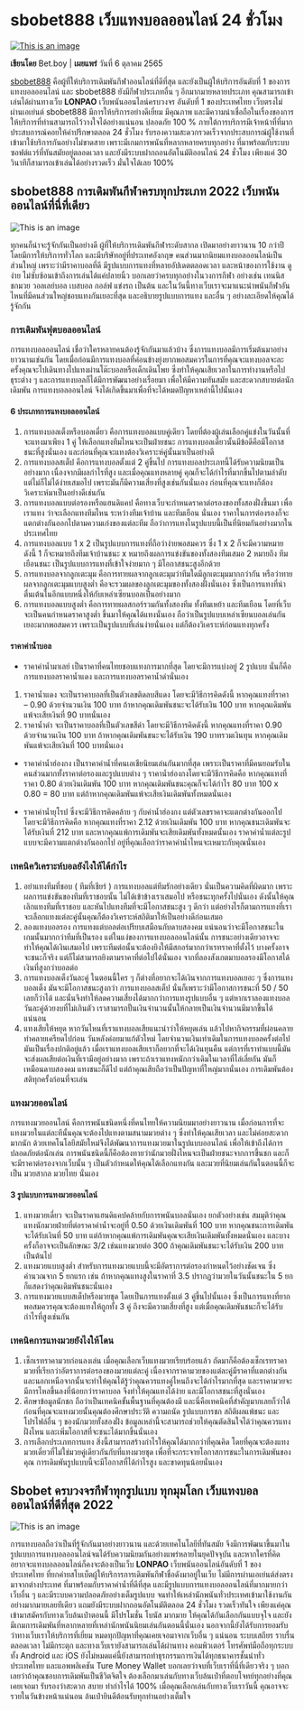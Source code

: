 # **sbobet888 เว็บแทงบอลออนไลน์ 24 ชั่วโมง**
[![This is an image](https://lonpao.com/wp-content/uploads/2022/09/sbobet888.webp)](https://bit.ly/3EizDAc)

**เขียนโดย** Bet.boy | **เผยแพร่** วันที่ 6 ตุลาคม 2565

[sbobet888](https://bit.ly/3EizDAc) คือผู้ที่ให้บริการเดิมพันกีฬาออนไลน์ที่ดีที่สุด และยังเป็นผู้ให้บริการอันดับที่ 1 ของการแทงบอลออนไลน์ และ sbobet888 ยังมีกีฬาประเภทอื่น ๆ อีกมากมายหลายประเภท คุณสามารถเข้าเล่นได้ผ่านทางเว็บ **LONPAO** เว็บพนันออนไลน์ครบวงจร อันดับที่ 1 ของประเทศไทย เว็บตรงไม่ผ่านเอเย่นต์ sbobet888 มีการให้บริการอย่างดีเยี่ยม มีคุณภาพ และมีความน่าเชื่อถือในเรื่องของการให้บริการที่ท่านสามารถไว้วางใจได้อย่างแน่นอน ปลอดภัย 100 % ภายใต้การบริการมีเจ้าหน้าที่ที่มากประสบการณ์คอยให้คำปรึกษาตลอด 24 ชั่วโมง รับรองความสะดวกรวดเร็วจากประสบการณ์ผู้ใช้งานที่เข้ามาใช้บริการกันอย่างไม่ขาดสาย เพราะมีเกมการพนันที่หลากหลายครบทุกอย่าง ที่มาพร้อมกับระบบซอฟต์แวร์ที่ทันสมัยอยู่ตลอดเวลา และยังมีระบบฝากถอนอัตโนมัติออนไลน์ 24 ชั่วโมง เพียงแค่ 30 วินาทีก็สามารถเข้าเล่นได้อย่างรวดเร็ว มั่นใจได้เลย 100%

## sbobet888 การเดิมพันกีฬาครบทุกประเภท 2022 เว็บพนันออนไลน์ที่นี่ที่เดียว
![This is an image](https://lonpao.com/wp-content/uploads/2022/09/sbobet888-1.webp)

ทุกคนก็น่าจะรู้จักกันเป็นอย่างดี ผู้ที่ให้บริการเดิมพันกีฬาระดับสากล เปิดมาอย่างยาวนาน 10 กว่าปี โดยมีการให้บริการทั่วโลก และมีบริษัทอยู่ที่ประเทศอังกฤษ คนส่วนมากนิยมแทงบอลออนไลน์เป็นส่วนใหญ่ เพราะว่ามีราคาบอลที่ดี มีรูปแบบการแทงที่หลายอัปเดตตลอดเวลา และหน้าของการใช้งาน ดูง่าย ไม่ซับซ้อนเข้าถึงการเล่นได้แค่ปลายนิ้ว บอกเลยว่าครบทุกอย่างในวงการกีฬา อย่างเช่น เทนนิส ชกมวย วอลเลย์บอล เบสบอล กอล์ฟ แข่งรถ เป็นต้น และในวันนี้ทางเว็บเราจะมาแนะนำพนันกีฬาอันไหนที่มีคนส่วนใหญ่ชอบแทงกันเยอะที่สุด และอธิบายรูปแบบการแทง และอื่น ๆ อย่างละเอียดให้คุณได้รู้จักกัน

### การเดิมพันฟุตบอลออนไลน์

การแทงบอลออนไลน์ เชื่อว่าใครหลายคนต้องรู้จักกันมาแล้วบ้าง ซึ่งการแทงบอลมีการเริ่มต้นมาอย่างยาวนานเช่นกัน โดยเมื่อก่อนมีการแทงบอลที่ค่อนข้างยุ่งยากพอสมควรในการที่คุณจะแทงบอลจะละครั้งคุณจะไปเดินทางไปแทงผ่านโต๊ะบอลหรือเด็กเดินโพย ซึ่งทำให้คุณเสียเวลาในการทำงานหรือไปธุระต่าง ๆ และการแทงบอลก็ได้มีการพัฒนาอย่างเรื่อยมา เพื่อให้มีความทันสมัย และสะดวกสบายต่อนักเดิมพัน การแทงบอลออนไลน์ จึงได้เกิดขึ้นมาเพื่อที่จะได้หมดปัญหาเหล่านี้ไปนั่นเอง

#### 6 ประเภทการแทงบอลออนไลน์

1. การแทงบอลเต็งหรือบอลเดี่ยว คือการแทงบอลแบบคู่เดียว โดยที่ต้องผู้เล่นเลือกคู่แข่งในวันนั้นที่จะแทงมาเพียง 1 คู่ ให้เลือกแทงทีมไหนจะเป็นฝ่ายชนะ การแทงบอลเดี่ยวนั้นมีข้อดีคือมีโอกาสชนะที่สูงนั่นเอง และก่อนที่คุณจะแทงต้องวิเคราะห์คู่นั้นมาเป็นอย่างดี
2. การแทงบอลสเต็ป คือการแทงบอลตั้งแต่ 2 คู่ขึ้นไป การแทงบอลประเภทนี้ได้รับความนิยมเป็นอย่างมาก เนื่องจากมีผลกำไรที่สูง และเมื่อคุณแทงหลายคู่ คุณก็จะได้กำไรที่มากขึ้นไปตามลำดับ แต่ไม่ก็ไม่ได้ง่ายเสมอไป เพราะมันก็มีความเสี่ยงที่สูงเช่นกันนั่นเอง ก่อนที่คุณจะแทงก็ต้องวิเคราะห์มาเป็นอย่างดีเช่นกัน
3. การแทงบอลแบบต่อรองหรือแฮนดิแคป คือทางเว็บจะกำหนดราคาต่อรองของทั้งสองฝั่งขึ้นมา เพื่อเราแทง ว่าจะเลือกแทงทีมไหน ระหว่างทีมเจ้าบ้าน และทีมเยือน นั่นเอง ราคาในการต่องรองก็จะแตกต่างกันออกไปตามความเก่งของแต่ละทีม ถือว่าการแทงในรูปแบบนี้เป็นที่นิยมกันอย่างมากในประเทศไทย
4. การแทงบอลแบบ 1 x 2 เป็นรูปแบบการแทงที่ถือว่าง่ายพอสมควร ซึ่ง 1 x 2 ก็จะมีความหมายดังนี้ 1 ก็จะหมายถึงทีมเจ้าบ้านชนะ x หมายถึงผลการแข่งขันของทั้งสองทีมเสมอ 2 หมายถึง ทีมเยือนชนะ เป็นรูปแบบการแทงที่เข้าใจง่ายมาก ๆ มีโอกาสชนะสูงอีกด้วย
5. การแทงบอลจากลูกเตะมุม คือการทายผลจากลูกเตะมุมว่าทีมใดมีลูกเตะมุมมากกว่ากัน หรือว่าทายผลจากลูกเตะมุมแบบสูงต่ำ คือจะรวมผลของลูกเตะมุมของทั้งสองฝั่งนั่นเอง ซึ่งเป็นการแทงที่น่าตื่นเต้นในอีกแบบหนึ่งให้กับเหล่าเซียนบอลเป็นอย่างมาก
6. การแทงบอลแบบสูงต่ำ คือการทายผลสกอร์รวมกันทั้งสองทีม ทั้งทีมเหย้า และทีมเยือน โดยที่เว็บจะเป็นคนกำหนดราคาสูงต่ำ ขึ้นมาให้คุณได้แทงนั่นเอง ถือว่าเป็นรูปแบบเหล่าเซียนบอลเล่นกันเยอะมากพอสมควร เพราะเป็นรูปแบบที่เล่นง่ายนั่นเอง แต่ก็ต้องวิเคราะห์ก่อนแทงทุกครั้ง

#### ราคาค่าน้ำบอล

- ราคาค่าน้ำมาเลย์ เป็นราคาที่คนไทยชอบแทงการมากที่สุด โดยจะมีการแบ่งอยู่ 2 รูปแบบ นั่นก็คือการแทงบอลราคาน้ำแดง และการแทงบอลราคาน้ำดำนั่นเอง
1. ราคาน้ำแดง จะเป็นราคาบอลที่เป็นตัวเลขติดลบสีแดง โดยจะมีวิธีการคิดดังนี้ หากคุณแทงที่ราคา – 0.90 ด้วยจำนวนเงิน 100 บาท ถ้าหากคุณเดิมพันชนะจะได้รับเงิน 100 บาท หากคุณเดิมพันแพ้จะเสียเงินที่ 90 บาทนั่นเอง
2. ราคาน้ำดำ จะเป็นราคาบอลที่เป็นตัวเลขสีดำ โดยจะมีวิธีการคิดดังนี้ หากคุณแทงที่ราคา 0.90 ด้วยจำนวนเงิน 100 บาท ถ้าหากคุณเดิมพันชนะจะได้รับเงิน 190 บาทรวมเงินทุน หากคุณเดิมพันแพ้จะเสียเงินที่ 100 บาทนั่นเอง

- ราคาค่าน้ำฮ่องกง เป็นราคาค่าน้ำที่คนเอเชียนิยมเล่นกันมากที่สุด เพราะเป็นราคาที่มีคนยอมรับในคนส่วนมากทั้งราคาต่อรองและรูปแบบต่าง ๆ ราคาน้ำฮ่องกงโดยจะมีวิธีการคิดคือ หากคุณแทงที่ราคา 0.80 ด้วยเงินเดิมพัน 100 บาท หากคุณเดิมพันชนะคุณก็จะได้กำไร 80 บาท 100 x 0.80 = 80 บาท แต่ถ้าหากคุณเดิมพันแพ้จะเสียเงินเดิมพันทั้งหมดนั่นเอง

- ราคาค่าน้ำยุโรป ซึ่งจะมีวิธีการคิดคล้าย ๆ กับค่าน้ำฮ่องกง แต่ตัวเลขราคาจะแตกต่างกันออกไป โดยจะมีวิธีการคิดคือ หากคุณแทงที่ราคา 2.12 ด้วยเงินเดิมพัน 100 บาท หากคุณชนะเดิมพันจะได้รับเงินที่ 212 บาท และหากคุณแพ้การเดิมพันจะเสียเดิมพันทั้งหมดนั้นเอง ราคาค่าน้ำแต่ละรูปแบบจะมีความแตกต่างกันออกไป อยู่ที่คุณเลือกว่าราคาค่าน้ำไหนจะเหมาะกับคุณนั่นเอง

### เทคนิควิเคราะห์บอลยังไงให้ได้กำไร

1. อย่าแทงทีมที่ชอบ ( ทีมที่เชียร์ ) การแทงบอลแต่ทีมรักอย่างเดียว นั่นเป็นความคิดที่ผิดมาก เพราะผลการแข่งขันของทีมที่เราชอบนั้น ไม่ได้เข้าข้างเราเสมอไป หรือชนะทุกครั้งไปนั่นเอง ดังนั้นให้คุณเลิกแทงทีมที่เราชอบ และหันไปแทงทีมที่จะมีโอกาสชนะสูง ๆ ดีกว่า แต่อย่างไรก็ตามการแทงที่เราจะเลือกแทงแต่ละคู่นั้นคุณก็ต้องวิเคราะห์สถิติมาให้เป็นอย่างดีก่อนเสมอ
2. ลองแทงบอลรอง การแทงแต่บอลต่อเปรียบเสมือนกับดาบสองคม แน่นอนว่าจะมีโอกาสชนะในเกมนั้นมากกว่าทีมที่เป็นรอง แต่ในแง่ของการแทงบอลออนไลน์นั้น การชนะอย่างเดียวอาจจะทำให้คุณได้เงินเสมอไป เพราะทีมต่อนั้นจะต้องยิงให้มีสกอร์มากกว่าเรทราคาที่ตั้งไว้ บางครั้งอาจจะชนะก็จริง แต่ก็ไม่สามารถยิงตามราคาที่ต่อไปได้นั่นเอง จากที่ลองสังเกตมาบอลรองมีโอกาสได้เงินที่สูงกว่าบอลต่อ
3. การแทงบอลเต็งวันละคู่ ในตอนนี้ใคร ๆ ก็ต่างที่อยากจะได้เงินจากการแทงบอลเยอะ ๆ ซึ่งการแทงบอลเต็ง มันจะมีโอกาสชนะสูงกว่า การแทงบอลสเต็ป นั่นก็เพราะว่ามีโอกาสการชนะที่ 50 / 50 เลยก็ว่าได้ และนั่นจึงทำให้ลดความเสี่ยงได้มากกว่าการแทงรูปแบบอื่น ๆ แต่หากเราลองแทงบอลวันละคู่ด้วยงบที่ไม่เกินตัว เราสามารถปั้นเงินจำนวนนั้นให้กลายเป็นเงินจำนวนมีมากขึ้นได้แน่นอน
4. แทงเสียให้หยุด หากวันไหนที่เราแทงบอลเสียแนะนำว่าให้หยุดเล่น แล้วไปหากิจกรรมที่ผ่อนคลายทำคลายเครียดไปก่อน วันหลังค่อยมาแก้ตัวใหม่ โดยจำนวนเงินเท่าเดิมในการแทงบอลครั้งต่อไป มันเป็นเรื่องปกติอยู่แล้ว เมื่อเราแทงบอลเสียเราก็อยากที่จะได้เงินทุนคืน แต่การที่เราทำแบบนี้มันจะส่งผลเสียต่อเงินที่เรามีอยู่อย่างมาก เพราะถ้าเราแทงหนักกว่าเดิมในเวลาที่ไล่เลี่ยกัน มันก็เหมือนดาบสองคม แทงชนะก็ดีไป แต่ถ้าคุณเสียถือว่าเป็นปัญหาที่ใหญ่มากนั่นเอง การเดิมพันต้องสติทุกครั้งก่อนที่จะเล่น

### แทงมวยออนไลน์

การแทงมวยออนไลน์ คือการพนันชนิดหนึ่งที่คนไทยให้ความนิยมมาอย่างยาวนาน เมื่อก่อนการที่จะแทงมวยในแต่ละทีนั้นคุณจะต้องไปแทงตามสนามมวยต่าง ๆ ซึ่งทำให้คุณเสียเวลา และไม่ค่อยสะดวกมากนัก ด้วยเทคโนโลยีสมัยใหม่จึงได้พัฒนาการแทงมวยมาในรูปแบบออนไลน์ เพื่อให้เข้าถึงได้การปลอดภัยต่อนักเล่น การพนันชนิดนี้ก็คือต้องทายว่านักมวยฝั่งไหนจะเป็นฝ่ายชนะจากการขึ้นชก และก็จะมีราคาต่อรองจากเว็บนั้น ๆ เป็นตัวกำหนดให้คุณได้เลือกแทงกัน และมวยที่นิยมเล่นกันในตอนนี้ก็จะเป็น มวยสากล มวยไทย นั่นเอง

#### 3 รูปแบบการแทงมวยออนไลน์

1. แทงมวยเดี่ยว จะเป็นราคาแฮนดิแคปคล้ายกับการพนันบอลนั่นเอง ยกตัวอย่างเช่น สมมุติว่าคุณแทงนักมวยฝ่ายที่ต่อราคาค่าน้ำจะอยู่ที่ 0.50 ด้วยเงินเดิมพันที่ 100 บาท หากคุณชนะการเดิมพันจะได้รับเงินที่ 50 บาท แต่ถ้าหากคุณแพ้การเดิมพันคุณจะเสียเงินเดิมพันทั้งหมดนั่นเอง และบางครั้งก็อาจจะเป็นลักษณะ 3/2 เช่นแทงมวยต่อ 300 ถ้าคุณเดิมพันชนะจะได้รับเงิน 200 บาทเป็นต้นไป
2. แทงมวยแบบสูงต่ำ สำหรับการแทงมวยแบบนี้จะมีอัตราการต่อรองกำหนดไว้อย่างชัดเจน ซึ่งคำนวณจาก 5 ยกแรก เช่น ถ้าหากคุณแทงสูงในราคาที่ 3.5 ปรากฏว่ามวยในวันนั้นชนะใน 5 ยก ก็แสดงว่าคุณเดิมพันชนะนั่นเอง
3. การแทงมวยแบบสเต็ปหรือมวยชุด โดยเป็นการแทงตั้งแต่ 3 คู่ขึ้นไปนั้นเอง ซึ่งเป็นการแทงที่ยากพอสมควรคุณจะต้องแทงให้ถูกทั้ง 3 คู่ ถึงจะมีความเสี่ยงที่สูง แต่เมื่อคุณเดิมพันชนะก็จะได้รับกำไรที่สูงเช่นกัน

### เทคนิคการแทงมวยยังไงให้โดน

1. เช็กเรทราคามวยก่อนลงเล่น เมื่อคุณเลือกเว็บแทงมวยเรียบร้อยแล้ว ถัดมาก็คือต้องเช็กเรทราคามวยที่เรียกว่าอัตราการต่อรองของมวยแต่ละคู่ เนื่องจากราคามวยของแต่ละคู่มีราคาที่แตกต่างกัน และนอกเหนือจากนั้นจะทำให้คุณได้รู้ว่าคุณควรแทงคู่ไหนถึงจะได้กำไรมากที่สุด และราคามวยจะมีการไหลขึ้นลงที่น้อยกว่าราคาบอล จึงทำให้คุณแทงได้ง่าย และมีโอกาสชนะที่สูงนั่นเอง
2. ศึกษาข้อมูลนักชก ถือว่าเป็นเทคนิคขั้นพื้นฐานที่คุณต้องมี และนี่คือเทคนิคที่สำคัญมากเลยก็ว่าได้ ก่อนที่คุณจะแทงมวยนั้นคุณต้องศึกษาประวัติ ความถนัด รูปแบบการชก สถิติผลแพ้ชนะ และโปรไฟล์อื่น ๆ ของนักมวยทั้งสองฝั่ง ข้อมูลเหล่านี้จะสามารถช่วยให้คุณตัดสินใจได้ว่าคุณควรแทงฝั่งไหน และเพิ่มโอกาสที่จะชนะได้มากขึ้นนั่นเอง
3. การเลือกประเภทการแทง สิ่งนี้สามารถสร้างกำไรให้คุณได้มากกว่าที่คุณคิด โดยที่คุณจะต้องแทงมวยเดี่ยวที่ไม่ใช่มวยคู่เดียวกันกับที่แทงมวยชุด เพื่อที่จะกระจายโอกาสการชนะในการเดิมพันของคุณ การเดิมพันรูปแบบนี้จะมีโอกาสที่ได้กำไรสูง และขาดทุนน้อยนั่นเอง

## Sbobet ครบวงจรกีฬาทุกรูปแบบ ทุกมุมโลก เว็บแทงบอลออนไลน์ที่ดีที่สุด 2022
![This is an image](https://lonpao.com/wp-content/uploads/2022/09/sbobet888-2.webp)

การแทงบอลถือว่าเป็นที่รู้จักกันมาอย่างยาวนาน และด้วยเทคโนโลยีที่ทันสมัย จึงมีการพัฒนาขึ้นมาในรูปแบบการแทงบอลออนไลน์จนได้รับความนิยมกันอย่างแพร่หลายในยุคปัจจุบัน และหากใครที่คิดอยากจะแทงบอลออนไลน์ก็คงจะต้องเป็นเว็บ **LONPAO** เว็บพนันออนไลน์อันดับที่ 1 ของประเทศไทย ที่ยกค่ายสโบเบ็ตผู้ให้บริการการเดิมพันกีฬาชื่อดังมาอยู่ในเว็บ ไม่มีการผ่านเอเย่นต์ส่งตรงมาจากต่างประเทศ ที่มาพร้อมกับราคาค่าน้ำที่ดีที่สุด และมีรูปแบบการแทงบอลออนไลน์ที่มากมายกว่าเว็บอื่น ๆ และมีระบบความปลอดภัยอย่างเต็มรูปแบบ จนทำให้เหล่านักพนันทั่วประเทศเข้ามาใช้งานกันอย่างมากมายเลยทีเดียว แถมยังมีระบบฝากถอนอัตโนมัติตลอด 24 ชั่วโมง รวดเร็วทันใจ เพียงแค่คุณเข้ามาสมัครกับทางเว็บล้นเป๋าตอนนี้ มีโปรโมชั่น โบนัส มากมาย ให้คุณได้กันเลือกกันแบบจุใจ และยังมีเกมการเดิมพันที่หลากหลายที่เหล่านักพนันนิยมเล่นกันตอนนี้นั่นเอง นอกจากนี้ยังได้รับการยอมรับว่าทางเว็บเราให้บริการที่เยี่ยม หมดทุกปัญหาที่คุณเคยเจอมาจากเว็บอื่น ๆ แน่นอน ระบบเสถียร ราบรื่นตลอดเวลา ไม่มีกระตุก และทางเว็บเรายังสามารถเล่นได้ผ่านทาง คอมพิวเตอร์ โทรศัพท์มือถือทุกระบบทั้ง Android และ iOS ยังไม่หมดแค่นี้ยังสามารถทำธุรกรรมการเงินได้ทุกธนาคารชั้นนำทั่วประเทศไทย และแอพพลิเคชัน Ture Money Wallet บอกเลยว่าจบที่เว็บเราที่นี่ที่เดียวจริง ๆ บอกเลยว่าถ้าคุณชอบการเดิมพันเป็นชีวิตจิตใจ ต้องเลือกมาเล่นกับทางเว็บล้นเป๋าที่ตอบโจทย์ทุกอย่างที่คุณเคยเจอมา รับรองว่าสะดวก สบาย ทำกำไรได้ 100% เมื่อคุณเลือกเล่นกับทางเว็บเราวันนี้ คุณอาจจะรวยในวันข้างหน้าแน่นอน ล้นเป๋ายินดีต้อนรับทุกท่านอย่างเต็มใจ
